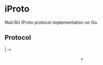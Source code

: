 # iProto

Mail.RU iProto protocol implementation on Go.

## Protocol

<request> | <response> := <header><body>
<header> = <type:int32><body_length:int32><request_id:int32>